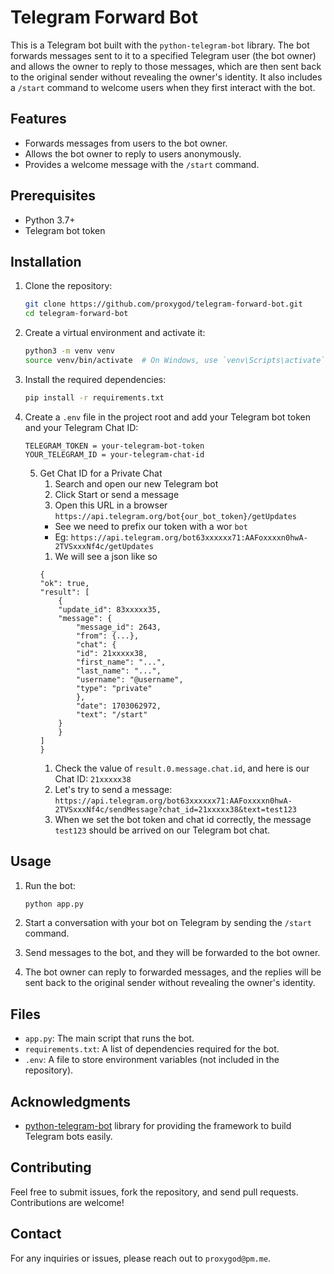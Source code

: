# Telegram Forward Bot

This is a Telegram bot built with the `python-telegram-bot` library. The bot forwards messages sent to it to a specified Telegram user (the bot owner) and allows the owner to reply to those messages, which are then sent back to the original sender without revealing the owner's identity. It also includes a `/start` command to welcome users when they first interact with the bot.

## Features

- Forwards messages from users to the bot owner.
- Allows the bot owner to reply to users anonymously.
- Provides a welcome message with the `/start` command.

## Prerequisites

- Python 3.7+
- Telegram bot token

## Installation

1. Clone the repository:
    ```bash
    git clone https://github.com/proxygod/telegram-forward-bot.git
    cd telegram-forward-bot
    ```

2. Create a virtual environment and activate it:
    ```bash
    python3 -m venv venv
    source venv/bin/activate  # On Windows, use `venv\Scripts\activate`
    ```

3. Install the required dependencies:
    ```bash
    pip install -r requirements.txt
    ```

4. Create a `.env` file in the project root and add your Telegram bot token and your Telegram Chat ID:
    ```plaintext
    TELEGRAM_TOKEN = your-telegram-bot-token
    YOUR_TELEGRAM_ID = your-telegram-chat-id
    ```
    5. Get Chat ID for a Private Chat
        1. Search and open our new Telegram bot
        1. Click Start or send a message
        1. Open this URL in a browser `https://api.telegram.org/bot{our_bot_token}/getUpdates`   
        - See we need to prefix our token with a wor `bot`
        - Eg: `https://api.telegram.org/bot63xxxxxx71:AAFoxxxxn0hwA-2TVSxxxNf4c/getUpdates`
        1. We will see a json like so
        ```
        {
        "ok": true,
        "result": [
            {
            "update_id": 83xxxxx35,
            "message": {
                "message_id": 2643,
                "from": {...},
                "chat": {
                "id": 21xxxxx38,
                "first_name": "...",
                "last_name": "...",
                "username": "@username",
                "type": "private"
                },
                "date": 1703062972,
                "text": "/start"
            }
            }
        ]
        }
        ```
        1. Check the value of `result.0.message.chat.id`, and here is our Chat ID: `21xxxxx38`
        3. Let's try to send a message: `https://api.telegram.org/bot63xxxxxx71:AAFoxxxxn0hwA-2TVSxxxNf4c/sendMessage?chat_id=21xxxxx38&text=test123`
        4. When we set the bot token and chat id correctly, the message `test123` should be arrived on our Telegram bot chat.

## Usage

1. Run the bot:
    ```bash
    python app.py
    ```

2. Start a conversation with your bot on Telegram by sending the `/start` command.

3. Send messages to the bot, and they will be forwarded to the bot owner.

4. The bot owner can reply to forwarded messages, and the replies will be sent back to the original sender without revealing the owner's identity.

## Files

- `app.py`: The main script that runs the bot.
- `requirements.txt`: A list of dependencies required for the bot.
- `.env`: A file to store environment variables (not included in the repository).

## Acknowledgments

- [python-telegram-bot](https://github.com/python-telegram-bot/python-telegram-bot) library for providing the framework to build Telegram bots easily.

## Contributing

Feel free to submit issues, fork the repository, and send pull requests. Contributions are welcome!

## Contact

For any inquiries or issues, please reach out to `proxygod@pm.me`.

